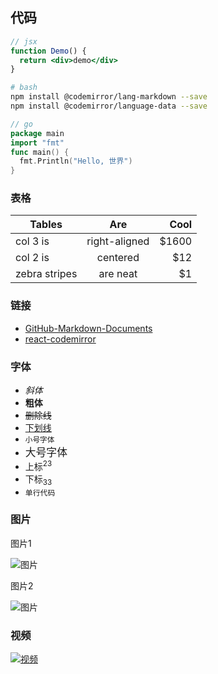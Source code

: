 ## 代码

```jsx
// jsx
function Demo() {
  return <div>demo</div>
}
```

```bash
# bash
npm install @codemirror/lang-markdown --save
npm install @codemirror/language-data --save
```

```go
// go
package main
import "fmt"
func main() {
  fmt.Println("Hello, 世界")
}
```

### 表格

| Tables        | Are           | Cool  |
| ------------- |:-------------:| -----:|
| col 3 is      | right-aligned | $1600 |
| col 2 is      | centered      |   $12 |
| zebra stripes | are neat      |    $1 |

### 链接

- [GitHub-Markdown-Documents](https://github.github.com/gfm/)
- [react-codemirror](https://uiwjs.github.io/react-codemirror/)

### 字体

- *斜体*
- **粗体**
- ~~删除线~~
- <u>下划线</u>
- <small>小号字体</small>
- <big>大号字体</big>
- 上标<sup>23</sup>
- 下标<sub>33</sub>
- `单行代码`



### 图片

图片1

![图片]({PUBLIC_URL}/img/001.jpg)

图片2

![图片]({PUBLIC_URL}/img/002.jpg)

### 视频

[![视频](https://i.imgur.com/vKb2F1B.png)](https://youtu.be/vt5fpE0bzSY)

